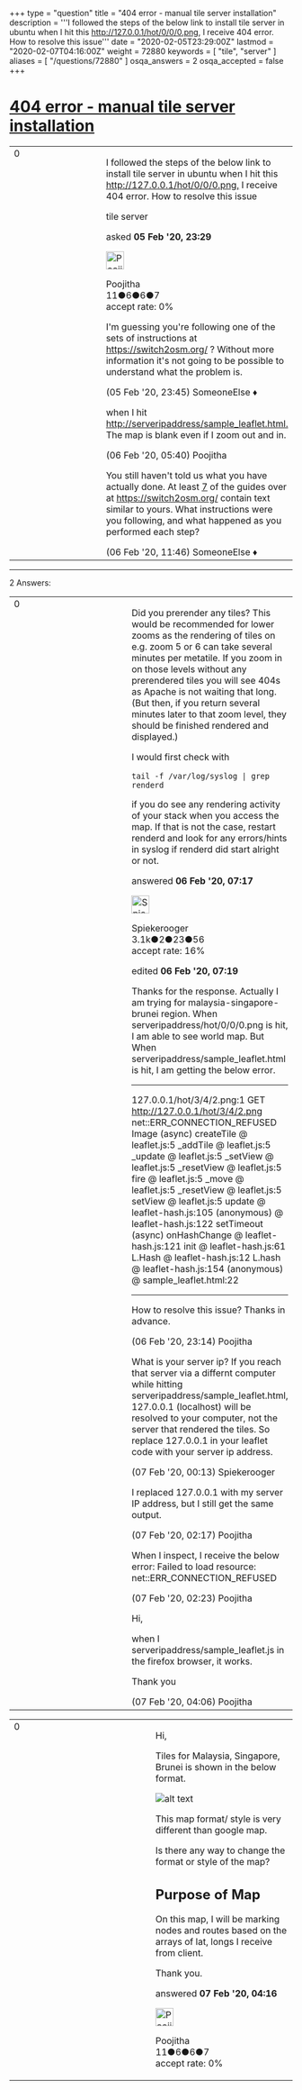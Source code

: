 +++
type = "question"
title = "404 error - manual tile server installation"
description = '''I followed the steps of the below link to install tile server in ubuntu when I hit this http://127.0.0.1/hot/0/0/0.png, I receive 404 error. How to resolve this issue'''
date = "2020-02-05T23:29:00Z"
lastmod = "2020-02-07T04:16:00Z"
weight = 72880
keywords = [ "tile", "server" ]
aliases = [ "/questions/72880" ]
osqa_answers = 2
osqa_accepted = false
+++

<div class="headNormal">

# [404 error - manual tile server installation](/questions/72880/404-error-manual-tile-server-installation)

</div>

<div id="main-body">

<div id="askform">

<table id="question-table" style="width:100%;">
<colgroup>
<col style="width: 50%" />
<col style="width: 50%" />
</colgroup>
<tbody>
<tr>
<td style="width: 30px; vertical-align: top"><div class="vote-buttons">
<span id="post-72880-upvote" class="ajax-command post-vote up" rel="nofollow" title="I like this post (click again to cancel)"> </span>
<div id="post-72880-score" class="post-score" title="current number of votes">
0
</div>
<span id="post-72880-downvote" class="ajax-command post-vote down" rel="nofollow" title="I dont like this post (click again to cancel)"> </span> <span id="favorite-mark" class="ajax-command favorite-mark" rel="nofollow" title="mark/unmark this question as favorite (click again to cancel)"> </span>
<div id="favorite-count" class="favorite-count">
&#10;</div>
</div></td>
<td><div id="item-right">
<div class="question-body">
<p>I followed the steps of the below link to install tile server in ubuntu when I hit this <a href="http://127.0.0.1/hot/0/0/0.png,">http://127.0.0.1/hot/0/0/0.png,</a> I receive 404 error. How to resolve this issue</p>
</div>
<div id="question-tags" class="tags-container tags">
<span class="post-tag tag-link-tile" rel="tag" title="see questions tagged &#39;tile&#39;">tile</span> <span class="post-tag tag-link-server" rel="tag" title="see questions tagged &#39;server&#39;">server</span>
</div>
<div id="question-controls" class="post-controls">
&#10;</div>
<div class="post-update-info-container">
<div class="post-update-info post-update-info-user">
<p>asked <strong>05 Feb '20, 23:29</strong></p>
<img src="https://secure.gravatar.com/avatar/01322bb35fae18ef30b3bcff70ab9f5f?s=32&amp;d=identicon&amp;r=g" class="gravatar" width="32" height="32" alt="Poojitha&#39;s gravatar image" />
<p><span>Poojitha</span><br />
<span class="score" title="11 reputation points">11</span><span title="6 badges"><span class="badge1">●</span><span class="badgecount">6</span></span><span title="6 badges"><span class="silver">●</span><span class="badgecount">6</span></span><span title="7 badges"><span class="bronze">●</span><span class="badgecount">7</span></span><br />
<span class="accept_rate" title="Rate of the user&#39;s accepted answers">accept rate:</span> <span title="Poojitha has no accepted answers">0%</span></p>
</div>
</div>
<div id="comments-container-72880" class="comments-container">
<span id="72881"></span>
<div id="comment-72881" class="comment">
<div id="post-72881-score" class="comment-score">
&#10;</div>
<div class="comment-text">
<p>I'm guessing you're following one of the sets of instructions at <a href="https://switch2osm.org/">https://switch2osm.org/</a> ? Without more information it's not going to be possible to understand what the problem is.</p>
</div>
<div id="comment-72881-info" class="comment-info">
<span class="comment-age">(05 Feb '20, 23:45)</span> <span class="comment-user userinfo">SomeoneElse ♦</span>
</div>
</div>
<span id="72883"></span>
<div id="comment-72883" class="comment">
<div id="post-72883-score" class="comment-score">
&#10;</div>
<div class="comment-text">
<p>when I hit <a href="http://serveripaddress/sample_leaflet.html.">http://serveripaddress/sample_leaflet.html.</a> The map is blank even if I zoom out and in.</p>
</div>
<div id="comment-72883-info" class="comment-info">
<span class="comment-age">(06 Feb '20, 05:40)</span> <span class="comment-user userinfo">Poojitha</span>
</div>
</div>
<span id="72887"></span>
<div id="comment-72887" class="comment">
<div id="post-72887-score" class="comment-score">
&#10;</div>
<div class="comment-text">
<p>You still haven't told us what you have actually done. At least <a href="https://duckduckgo.com/?q=http%3A%2F%2Fserveripaddress%2Fsample_leaflet.html+site%3Ahttps%3A%2F%2Fswitch2osm.org%2F&amp;t=canonical&amp;ia=web">7</a> of the guides over at <a href="https://switch2osm.org/">https://switch2osm.org/</a> contain text similar to yours. What instructions were you following, and what happened as you performed each step?</p>
</div>
<div id="comment-72887-info" class="comment-info">
<span class="comment-age">(06 Feb '20, 11:46)</span> <span class="comment-user userinfo">SomeoneElse ♦</span>
</div>
</div>
</div>
<div id="comment-tools-72880" class="comment-tools">
&#10;</div>
<div class="clear">
&#10;</div>
<div id="comment-72880-form-container" class="comment-form-container">
&#10;</div>
<div class="clear">
&#10;</div>
</div></td>
</tr>
</tbody>
</table>

------------------------------------------------------------------------

<div class="tabBar">

<span id="sort-top"></span>

<div class="headQuestions">

2 Answers:

</div>

</div>

<span id="72884"></span>

<div id="answer-container-72884" class="answer">

<table style="width:100%;">
<colgroup>
<col style="width: 50%" />
<col style="width: 50%" />
</colgroup>
<tbody>
<tr>
<td style="width: 30px; vertical-align: top"><div class="vote-buttons">
<span id="post-72884-upvote" class="ajax-command post-vote up" rel="nofollow" title="I like this post (click again to cancel)"> </span>
<div id="post-72884-score" class="post-score" title="current number of votes">
0
</div>
<span id="post-72884-downvote" class="ajax-command post-vote down" rel="nofollow" title="I dont like this post (click again to cancel)"> </span>
</div></td>
<td><div class="item-right">
<div class="answer-body">
<p>Did you prerender any tiles? This would be recommended for lower zooms as the rendering of tiles on e.g. zoom 5 or 6 can take several minutes per metatile. If you zoom in on those levels without any prerendered tiles you will see 404s as Apache is not waiting that long. (But then, if you return several minutes later to that zoom level, they should be finished rendered and displayed.)</p>
<p>I would first check with</p>
<p><code>tail -f /var/log/syslog | grep renderd</code></p>
<p>if you do see any rendering activity of your stack when you access the map. If that is not the case, restart renderd and look for any errors/hints in syslog if renderd did start alright or not.</p>
</div>
<div class="answer-controls post-controls">
&#10;</div>
<div class="post-update-info-container">
<div class="post-update-info post-update-info-user">
<p>answered <strong>06 Feb '20, 07:17</strong></p>
<img src="https://secure.gravatar.com/avatar/e06ed329df6032df14b5639de4d64782?s=32&amp;d=identicon&amp;r=g" class="gravatar" width="32" height="32" alt="Spiekerooger&#39;s gravatar image" />
<p><span>Spiekerooger</span><br />
<span class="score" title="3148 reputation points"><span>3.1k</span></span><span title="2 badges"><span class="badge1">●</span><span class="badgecount">2</span></span><span title="23 badges"><span class="silver">●</span><span class="badgecount">23</span></span><span title="56 badges"><span class="bronze">●</span><span class="badgecount">56</span></span><br />
<span class="accept_rate" title="Rate of the user&#39;s accepted answers">accept rate:</span> <span title="Spiekerooger has 18 accepted answers">16%</span></p>
</div>
<div class="post-update-info post-update-info-edited">
<p><span> edited <strong>06 Feb '20, 07:19</strong> </span></p>
</div>
</div>
<div id="comments-container-72884" class="comments-container">
<span id="72900"></span>
<div id="comment-72900" class="comment">
<div id="post-72900-score" class="comment-score">
&#10;</div>
<div class="comment-text">
<p>Thanks for the response. Actually I am trying for malaysia-singapore-brunei region. When serveripaddress/hot/0/0/0.png is hit, I am able to see world map. But When serveripaddress/sample_leaflet.html is hit, I am getting the below error.</p>
<hr />
<p>127.0.0.1/hot/3/4/2.png:1 GET <a href="http://127.0.0.1/hot/3/4/2.png">http://127.0.0.1/hot/3/4/2.png</a> net::ERR_CONNECTION_REFUSED Image (async) createTile @ leaflet.js:5 _addTile @ leaflet.js:5 _update @ leaflet.js:5 _setView @ leaflet.js:5 _resetView @ leaflet.js:5 fire @ leaflet.js:5 _move @ leaflet.js:5 _resetView @ leaflet.js:5 setView @ leaflet.js:5 update @ leaflet-hash.js:105 (anonymous) @ leaflet-hash.js:122 setTimeout (async) onHashChange @ leaflet-hash.js:121 init @ leaflet-hash.js:61 L.Hash @ leaflet-hash.js:12 L.hash @ leaflet-hash.js:154 (anonymous) @ sample_leaflet.html:22</p>
<hr />
<p>How to resolve this issue? Thanks in advance.</p>
</div>
<div id="comment-72900-info" class="comment-info">
<span class="comment-age">(06 Feb '20, 23:14)</span> <span class="comment-user userinfo">Poojitha</span>
</div>
</div>
<span id="72901"></span>
<div id="comment-72901" class="comment">
<div id="post-72901-score" class="comment-score">
&#10;</div>
<div class="comment-text">
<p>What is your server ip? If you reach that server via a differnt computer while hitting serveripaddress/sample_leaflet.html, 127.0.0.1 (localhost) will be resolved to your computer, not the server that rendered the tiles. So replace 127.0.0.1 in your leaflet code with your server ip address.</p>
</div>
<div id="comment-72901-info" class="comment-info">
<span class="comment-age">(07 Feb '20, 00:13)</span> <span class="comment-user userinfo">Spiekerooger</span>
</div>
</div>
<span id="72902"></span>
<div id="comment-72902" class="comment">
<div id="post-72902-score" class="comment-score">
&#10;</div>
<div class="comment-text">
<p>I replaced 127.0.0.1 with my server IP address, but I still get the same output.</p>
</div>
<div id="comment-72902-info" class="comment-info">
<span class="comment-age">(07 Feb '20, 02:17)</span> <span class="comment-user userinfo">Poojitha</span>
</div>
</div>
<span id="72903"></span>
<div id="comment-72903" class="comment">
<div id="post-72903-score" class="comment-score">
&#10;</div>
<div class="comment-text">
<p>When I inspect, I receive the below error: Failed to load resource: net::ERR_CONNECTION_REFUSED</p>
</div>
<div id="comment-72903-info" class="comment-info">
<span class="comment-age">(07 Feb '20, 02:23)</span> <span class="comment-user userinfo">Poojitha</span>
</div>
</div>
<span id="72906"></span>
<div id="comment-72906" class="comment">
<div id="post-72906-score" class="comment-score">
&#10;</div>
<div class="comment-text">
<p>Hi,</p>
<p>when I serveripaddress/sample_leaflet.js in the firefox browser, it works.</p>
<p>Thank you</p>
</div>
<div id="comment-72906-info" class="comment-info">
<span class="comment-age">(07 Feb '20, 04:06)</span> <span class="comment-user userinfo">Poojitha</span>
</div>
</div>
</div>
<div id="comment-tools-72884" class="comment-tools">
&#10;</div>
<div class="clear">
&#10;</div>
<div id="comment-72884-form-container" class="comment-form-container">
&#10;</div>
<div class="clear">
&#10;</div>
</div></td>
</tr>
</tbody>
</table>

</div>

<span id="72908"></span>

<div id="answer-container-72908" class="answer answered-by-owner">

<table style="width:100%;">
<colgroup>
<col style="width: 50%" />
<col style="width: 50%" />
</colgroup>
<tbody>
<tr>
<td style="width: 30px; vertical-align: top"><div class="vote-buttons">
<span id="post-72908-upvote" class="ajax-command post-vote up" rel="nofollow" title="I like this post (click again to cancel)"> </span>
<div id="post-72908-score" class="post-score" title="current number of votes">
0
</div>
<span id="post-72908-downvote" class="ajax-command post-vote down" rel="nofollow" title="I dont like this post (click again to cancel)"> </span>
</div></td>
<td><div class="item-right">
<div class="answer-body">
<p>Hi,</p>
<p>Tiles for Malaysia, Singapore, Brunei is shown in the below format.</p>
<p><img src="/upfiles/WhatsApp_Image_2020-02-07_at_12.09.22.jpeg" alt="alt text" /></p>
<p>This map format/ style is very different than google map.</p>
<p>Is there any way to change the format or style of the map?</p>
<h2 id="purpose-of-map">Purpose of Map</h2>
<p>On this map, I will be marking nodes and routes based on the arrays of lat, longs I receive from client.</p>
<p>Thank you.</p>
</div>
<div class="answer-controls post-controls">
&#10;</div>
<div class="post-update-info-container">
<div class="post-update-info post-update-info-user">
<p>answered <strong>07 Feb '20, 04:16</strong></p>
<img src="https://secure.gravatar.com/avatar/01322bb35fae18ef30b3bcff70ab9f5f?s=32&amp;d=identicon&amp;r=g" class="gravatar" width="32" height="32" alt="Poojitha&#39;s gravatar image" />
<p><span>Poojitha</span><br />
<span class="score" title="11 reputation points">11</span><span title="6 badges"><span class="badge1">●</span><span class="badgecount">6</span></span><span title="6 badges"><span class="silver">●</span><span class="badgecount">6</span></span><span title="7 badges"><span class="bronze">●</span><span class="badgecount">7</span></span><br />
<span class="accept_rate" title="Rate of the user&#39;s accepted answers">accept rate:</span> <span title="Poojitha has no accepted answers">0%</span></p>
</img>
</div>
</div>
<div id="comments-container-72908" class="comments-container">
&#10;</div>
<div id="comment-tools-72908" class="comment-tools">
&#10;</div>
<div class="clear">
&#10;</div>
<div id="comment-72908-form-container" class="comment-form-container">
&#10;</div>
<div class="clear">
&#10;</div>
</div></td>
</tr>
</tbody>
</table>

</div>

<div class="paginator-container-left">

</div>

</div>

</div>

